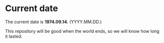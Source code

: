 # Current date

The current date is **1974.09.14.** (YYYY.MM.DD.)

This repository will be good when the world ends, so we will know how long it lasted.